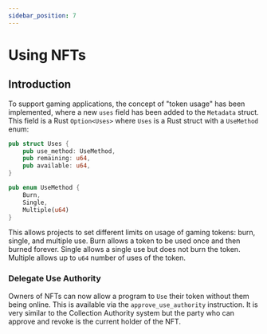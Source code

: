 ```yaml
---
sidebar_position: 7
---
```


# Using NFTs

## Introduction

To support gaming applications, the concept of "token usage" has been implemented, where a new `uses` field has been added to the `Metadata` struct. This field is a Rust `Option<Uses>` where `Uses` is a Rust struct with a `UseMethod` enum:

```rust
pub struct Uses {
    pub use_method: UseMethod,
    pub remaining: u64,
    pub available: u64,
}

pub enum UseMethod {
    Burn,
    Single,
    Multiple(u64)
}
```

This allows projects to set different limits on usage of gaming tokens: burn, single, and multiple use. Burn allows a token to be used once and then burned forever. Single allows a single use but does not burn the token. Multiple allows up to `u64` number of uses of the token.

### Delegate Use Authority

Owners of NFTs can now allow a program to `Use` their token without them being online. This is available via the `approve_use_authority` instruction. It is very similar to the Collection Authority system but the party who can approve and revoke is the current holder of the NFT.
